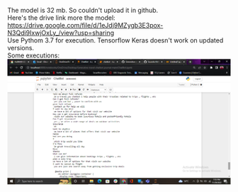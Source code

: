 The model is 32 mb. So couldn't upload it in github.<br>
Here's the drive link more the model: https://drive.google.com/file/d/1eJdj9MZygb3E3pox-N3Qdi9IxwjOxLy_/view?usp=sharing<br>
Use Pythom 3.7 for execution. Tensorflow Keras doesn't work on updated versions.<br>
Some executions:<br>
![image](chat3.png)
